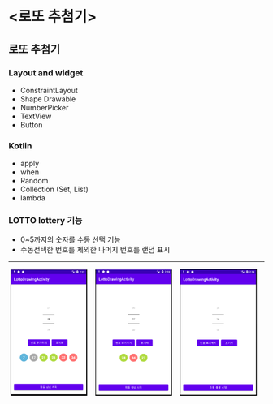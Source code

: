 # <로또 추첨기>
  
  ## 로또 추첨기
  
  ### Layout and widget
  - ConstraintLayout
  - Shape Drawable
  - NumberPicker
  - TextView
  - Button

  ### Kotlin
  - apply
  - when
  - Random
  - Collection (Set, List)
  - lambda
  
  ### LOTTO lottery 기능
 - 0~5까지의 숫자를 수동 선택 기능
 - 수동선택한 번호를 제외한 나머지 번호를 랜덤 표시
  
  ---

<p align="center">
  <img src="../../android_Thirty_Project/images/LOTTO_FullNumber.PNG" width="30%" alt="1.png">&nbsp;&nbsp;&nbsp;
  <img src="../../android_Thirty_Project/images/LOTTO_PartNumber.PNG" width="30%" alt="1.png">&nbsp;&nbsp;&nbsp;
  <img src="../../android_Thirty_Project/images/LOTTO_ClearNumber.PNG" width="30%" alt="1.png">&nbsp;&nbsp;&nbsp;
</p>
